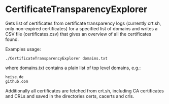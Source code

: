 # CertificateTransparencyExplorer
Gets list of certificates from certificate transparency logs (currently crt.sh, only non-expired certificates) for a specified list of domains and writes a CSV file (certificates.csv) that gives an overview of all the certificates found.

Examples usage:

<code>./CertificateTransparencyExplorer domains.txt</code>

where domains.txt contains a plain list of top level domains, e.g.:

<pre><code>heise.de
github.com</pre></code>


Additionally all certificates are fetched from crt.sh, including CA certificates and CRLs and saved in the directories certs, cacerts and crls.
